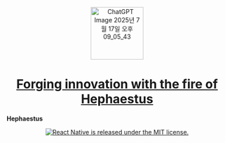 
<p align="center">
<img width="120" height="120" alt="ChatGPT Image 2025년 7월 17일 오후 09_05_43" src="https://github.com/user-attachments/assets/aa746fd0-f982-45c5-b7b4-04fa1d04632c" />
</p>

<h1 align="center">
  <a href="">
     Forging innovation with the fire of Hephaestus
  </a>
</h1>

<p align="center">

  <strong>Hephaestus</strong><br>
</p>

<p align="center">
  <a href="https://github.com/lines-code/lines-assitant-things/blob/master/LICENSE">
    <img src="https://img.shields.io/badge/license-MIT-blue.svg" alt="React Native is released under the MIT license." />
  </a>
  
</p>
